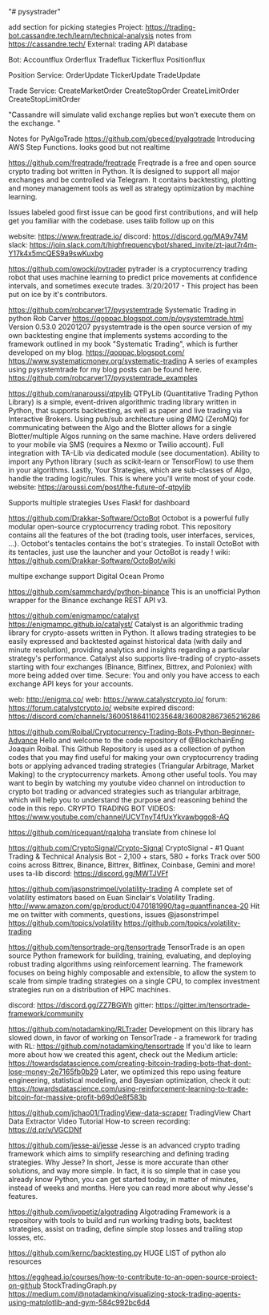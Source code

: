 "# pysystrader" 

add section for picking stategies
Project: https://trading-bot.cassandre.tech/learn/technical-analysis
notes from https://cassandre.tech/
External:
trading API
database

Bot:
Accountflux
Orderflux
Tradeflux
Tickerflux
Positionflux

Position Service:
OrderUpdate
TickerUpdate
TradeUpdate

Trade Service:
CreateMarketOrder
CreateStopOrder
CreateLimitOrder
CreateStopLimitOrder

"Cassandre will simulate valid exchange replies but won't execute them on the exchange. "

Notes for PyAlgoTrade
https://github.com/gbeced/pyalgotrade
Introducing AWS Step Functions.
looks good but not realtime

https://github.com/freqtrade/freqtrade
Freqtrade is a free and open source crypto trading bot written in Python. It is designed to support all major exchanges and be controlled via Telegram. It contains backtesting, plotting and money management tools as well as strategy optimization by machine learning.


Issues labeled good first issue can be good first contributions, and will help get you familiar with the codebase.
uses talib
follow up on this

website: https://www.freqtrade.io/
discord: https://discord.gg/MA9v74M
slack: https://join.slack.com/t/highfrequencybot/shared_invite/zt-jaut7r4m-Y17k4x5mcQES9a9swKuxbg

https://github.com/owocki/pytrader
pytrader is a cryptocurrency trading robot that uses machine learning to predict price movements at confidence intervals, 
and sometimes execute trades. 
3/20/2017 - This project has been put on ice by it's contributors. 

https://github.com/robcarver17/pysystemtrade
Systematic Trading in python
Rob Carver
https://qoppac.blogspot.com/p/pysystemtrade.html
Version 0.53.0
20201207
pysystemtrade is the open source version of my own backtesting engine that implements systems according to the framework 
outlined in my book "Systematic Trading", which is further developed on my blog.
https://qoppac.blogspot.com/
https://www.systematicmoney.org/systematic-trading
A series of examples using pysystemtrade for my blog posts can be found here.
https://github.com/robcarver17/pysystemtrade_examples

https://github.com/ranaroussi/qtpylib
QTPyLib (Quantitative Trading Python Library) is a simple, event-driven algorithmic trading library written in Python, 
that supports backtesting, as well as paper and live trading via Interactive Brokers.
Using pub/sub architecture using ØMQ (ZeroMQ) for communicating between the Algo and the Blotter allows 
for a single Blotter/multiple Algos running on the same machine.
Have orders delivered to your mobile via SMS (requires a Nexmo or Twilio account).
Full integration with TA-Lib via dedicated module (see documentation).
Ability to import any Python library (such as scikit-learn or TensorFlow) to use them in your algorithms.
Lastly, Your Strategies, which are sub-classes of Algo, handle the trading logic/rules. This is where you'll write most of your code.
website: https://aroussi.com/post/the-future-of-qtpylib

Supports multiple strategies
Uses Flask! for dashboard

https://github.com/Drakkar-Software/OctoBot
Octobot is a powerful fully modular open-source cryptocurrency trading robot.
This repository contains all the features of the bot (trading tools, user interfaces, services, ...). Octobot's tentacles contains the bot's strategies.
To install OctoBot with its tentacles, just use the launcher and your OctoBot is ready !
wiki: https://github.com/Drakkar-Software/OctoBot/wiki

multipe exchange support
Digital Ocean Promo

https://github.com/sammchardy/python-binance
This is an unofficial Python wrapper for the Binance exchange REST API v3.

https://github.com/enigmampc/catalyst
https://enigmampc.github.io/catalyst/
Catalyst is an algorithmic trading library for crypto-assets written in Python. It allows trading strategies to be easily expressed and backtested against historical data (with daily and minute resolution), providing analytics and insights regarding a particular strategy's performance. Catalyst also supports live-trading of crypto-assets starting with four exchanges (Binance, Bitfinex, Bittrex, and Poloniex) with more being added over time.
Secure: You and only you have access to each exchange API keys for your accounts.

web: http://enigma.co/
web: https://www.catalystcrypto.io/
forum: https://forum.catalystcrypto.io/
website expired
discord: https://discord.com/channels/360051864110235648/360082867365216286

https://github.com/Roibal/Cryptocurrency-Trading-Bots-Python-Beginner-Advance
Hello and welcome to the code repository of @BlockchainEng Joaquin Roibal.
This Github Repository is used as a collection of python codes that you may find useful for making your own cryptocurrency trading bots or applying advanced trading strategies (Triangular Arbitrage, Market Making) to the cryptocurrency markets. Among other useful tools.
You may want to begin by watching my youtube video channel on introduction to crypto bot trading or advanced strategies such as triangular arbitrage, which will help you to understand the purpose and reasoning behind the code in this repo.
CRYPTO TRADING BOT VIDEOS: https://www.youtube.com/channel/UCVTnyT4fUxYkvawbggo8-AQ

https://github.com/ricequant/rqalpha
translate from chinese lol

https://github.com/CryptoSignal/Crypto-Signal
CryptoSignal - #1 Quant Trading & Technical Analysis Bot - 2,100 + stars, 580 + forks
Track over 500 coins across Bittrex, Binance, Bittrex, Bitfinex, Coinbase, Gemini and more!
uses ta-lib
discord: https://discord.gg/MWTJVFf

https://github.com/jasonstrimpel/volatility-trading
A complete set of volatility estimators based on Euan Sinclair's Volatility Trading.
http://www.amazon.com/gp/product/0470181990/tag=quantfinancea-20
Hit me on twitter with comments, questions, issues @jasonstrimpel
https://github.com/topics/volatility
https://github.com/topics/volatility-trading

https://github.com/tensortrade-org/tensortrade
TensorTrade is an open source Python framework for building, training, evaluating, and deploying robust trading algorithms using reinforcement learning. The framework focuses on being highly composable and extensible, to allow the system to scale from simple trading strategies on a single CPU, to complex investment strategies run on a distribution of HPC machines.

discord: https://discord.gg/ZZ7BGWh
gitter: https://gitter.im/tensortrade-framework/community

https://github.com/notadamking/RLTrader
Development on this library has slowed down, in favor of working on TensorTrade - a framework for trading with RL: https://github.com/notadamking/tensortrade
If you'd like to learn more about how we created this agent, check out the Medium article: https://towardsdatascience.com/creating-bitcoin-trading-bots-that-dont-lose-money-2e7165fb0b29
Later, we optimized this repo using feature engineering, statistical modeling, and Bayesian optimization, check it out: https://towardsdatascience.com/using-reinforcement-learning-to-trade-bitcoin-for-massive-profit-b69d0e8f583b

https://github.com/jchao01/TradingView-data-scraper
TradingView Chart Data Extractor
Video Tutorial
How-to screen recording: https://d.pr/v/VGCDNf

https://github.com/jesse-ai/jesse
Jesse is an advanced crypto trading framework which aims to simplify researching and defining trading strategies.
Why Jesse?
In short, Jesse is more accurate than other solutions, and way more simple. In fact, it is so simple that in case you already know Python, you can get started today, in matter of minutes, instead of weeks and months.
Here you can read more about why Jesse's features.

https://github.com/ivopetiz/algotrading
Algotrading Framework is a repository with tools to build and run working trading bots, backtest strategies, assist on trading, define simple stop losses and trailing stop losses, etc.

https://github.com/kernc/backtesting.py
HUGE LIST of python alo resources


https://egghead.io/courses/how-to-contribute-to-an-open-source-project-on-github
 StockTradingGraph.py
 https://medium.com/@notadamking/visualizing-stock-trading-agents-using-matplotlib-and-gym-584c992bc6d4




